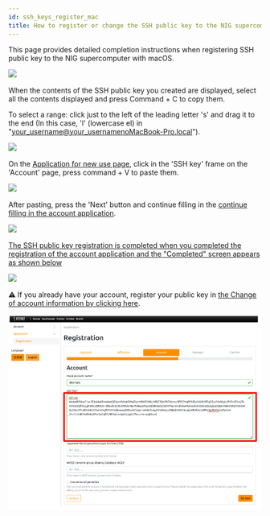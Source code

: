 ```yaml
---
id: ssh_keys_register_mac
title: How to register or change the SSH public key to the NIG supercomputer (mac)
---
```


This page provides detailed completion instructions when registering SSH public key to the NIG supercomputer with macOS.


![](/img/ssh_keys/mac/ssh_mac_27.png)

When the contents of the SSH public key you created are displayed, select all the contents displayed and press Command + C to copy them.

To select a range: click just to the left of the leading letter 's' and drag it to the end (In this case, 'l' (lowercase el) in "your_username@your_usernamenoMacBook-Pro.local").

![](/img/ssh_keys/mac/ssh_mac_28.png)

On the <a href="https://sc-account.ddbj.nig.ac.jp/application/registration">Application for new use page</a>, click in the 'SSH key' frame on the 'Account' page, press command + V to paste them.

![](/img/ssh_keys/mac/ssh_mac_29.png)

After pasting, press the 'Next' button and continue filling in the [continue filling in the account application](/application/registration).

![](/img/ssh_keys/mac/ssh_mac_30.png)

[The SSH public key registration is completed when you completed the registration of the account application and the "Completed" screen appears as shown below](/application/registration)

![](/img/ssh_keys/mac/ssh_mac_31.png)


&#x26A0; If you already have your account, register your public key in [<u>the Change of account information by clicking here</u>](/application/change_account_info).

![](reg_ssh_EN.png)
 